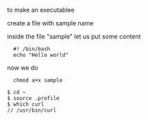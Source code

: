 to make an executablee 

create a file with sample name

inside the file "sample" let us put some content
```
  #! /bin/bash
  echo "Hello world"
```

now we do 

```
  chmod a+x sample
```


```
$ cd ~
$ source .profile
$ which curl
// /usr/bin/curl
```
